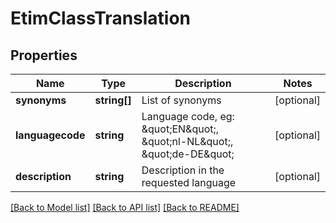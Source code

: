 # EtimClassTranslation

## Properties
Name | Type | Description | Notes
------------ | ------------- | ------------- | -------------
**synonyms** | **string[]** | List of synonyms | [optional] 
**languagecode** | **string** | Language code, eg: \&quot;EN\&quot;, \&quot;nl-NL\&quot;, \&quot;de-DE\&quot; | [optional] 
**description** | **string** | Description in the requested language | [optional] 

[[Back to Model list]](../../README.md#documentation-for-models) [[Back to API list]](../../README.md#documentation-for-api-endpoints) [[Back to README]](../../README.md)

